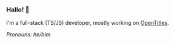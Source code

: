 ### Hallo! 👋

I'm a full-stack (TS/JS) developer, mostly working on [OpenTitles](https://opentitles.info/). 

_Pronouns: he/him_
